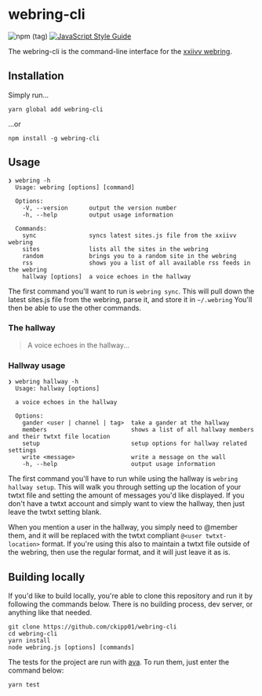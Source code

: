 # webring-cli
![npm (tag)](https://img.shields.io/npm/v/webring-cli/latest.svg?color=lightgrey)
[![JavaScript Style Guide](https://img.shields.io/badge/code_style-standard-lightgrey.svg)](https://standardjs.com)

The webring-cli is the command-line interface for the [xxiivv webring](https://webring.xxiivv.com).

## Installation

Simply run...
```
yarn global add webring-cli
```
...or
```
npm install -g webring-cli
```

## Usage

```
❯ webring -h
  Usage: webring [options] [command]

  Options:
    -V, --version      output the version number
    -h, --help         output usage information

  Commands:
    sync               syncs latest sites.js file from the xxiivv webring
    sites              lists all the sites in the webring
    random             brings you to a random site in the webring
    rss                shows you a list of all available rss feeds in the webring
    hallway [options]  a voice echoes in the hallway
```

The first command you'll want to run is `webring sync`.
This will pull down the latest sites.js file from the webring, parse it, and store it in `~/.webring`
You'll then be able to use the other commands.

### The hallway

> A voice echoes in the hallway...

### Hallway usage

```
❯ webring hallway -h
  Usage: hallway [options]

  a voice echoes in the hallway

  Options:
    gander <user | channel | tag>  take a gander at the hallway
    members                        shows a list of all hallway members and their twtxt file location
    setup                          setup options for hallway related settings
    write <message>                write a message on the wall
    -h, --help                     output usage information
```

The first command you'll have to run while using the hallway is `webring hallway setup`. This will walk you through setting up the location of your twtxt file and setting the amount of messages you'd like displayed.
If you don't have a twtxt account and simply want to view the hallway, then just leave the twtxt setting blank.

When you mention a user in the hallway, you simply need to @member them, and it will be replaced with the twtxt compliant `@<user twtxt-location>` format.
If you're using this also to maintain a twtxt file outside of the webring, then use the regular format, and it will just leave it as is.

## Building locally

If you'd like to build locally, you're able to clone this repository and run it by following the commands below.
There is no building process, dev server, or anything like that needed.

```
git clone https://github.com/ckipp01/webring-cli
cd webring-cli
yarn install
node webring.js [options] [commands]
```

The tests for the project are run with [ava](https://github.com/avajs/ava).
To run them, just enter the command below:

```
yarn test
```
